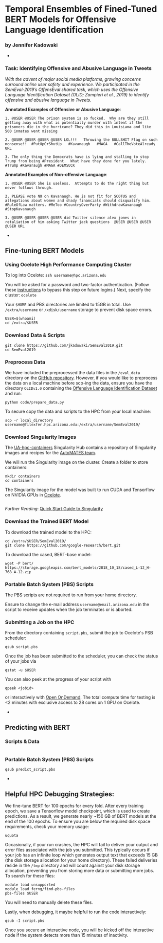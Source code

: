 #  Temporal Ensembles of Fined-Tuned BERT Models for Offensive Language Identification
### by Jennifer Kadowaki

-

### Task: Identifying Offensive and Abusive Language in Tweets 
*With the advent of major social media platforms, growing concerns surround online user safety and experience. We participated in the SemEval-2019’s OffensEval shared task, which uses the Offensive Language Identification Dataset (OLID; Zampieri et al., 2019) to identify offensive and abusive language in Tweets.*

**Annotated Examples of Offensive or Abusive Language**:

    1. @USER @USER The prison system is so fucked.  Why are they still getting away with what is potentially murder with intent if the prisoners die in the hurricane? They did this in Louisiana and like 500 inmates went missing
    
    2. @USER @USER @USER @USER LOL!!!   Throwing the BULLSHIT Flag on such nonsense!!  #PutUpOrShutUp   #Kavanaugh   #MAGA   #CallTheVoteAlready URL
    
    3. The only thing the Democrats have is lying and stalling to stop Trump from being #President.  What have they done for you lately. #Trump #Kavanaugh #MAGA #DEMSUCK
    
**Annotated Examples of Non-offensive Language**:

    1. @USER @USER She is useless.  Attempts to do the right thing but never follows through.
    
    2. PLEASE vote NO on Kavanaugh. He is not fit for SCOTUS and allegations about women and shady financials should disqualify him.    #RuleOfLaw matters. #MeToo #CountryOverParty #WithdrawKavanaugh  #StopKavanaugh
    
    3. @USER @USER @USER @USER did Twitter silence alex jones in retaliation of him asking Twitter jack questions  @USER @USER @USER @USER URL 

-

## Fine-tuning BERT Models

### Using Ocelote High Performance Computing Cluster

To log into Ocelote: ```ssh username@hpc.arizona.edu```

You will be asked for a password and two-factor authentication. (Follow these [instructions](https://www.digitalocean.com/community/tutorials/how-to-set-up-ssh-keys-on-ubuntu-1604) to bypass this step on future logins.) Next, specify the cluster: ```ocelote```

Your ```$HOME``` and PBS directories are limited to 15GB in total. Use ```/extra/username``` or ```/xdisk/username``` storage to prevent disk space errors. 

```
USER=$(whoami)
cd /extra/$USER
```

### Download Data & Scripts

```
git clone https://github.com/jkadowaki/SemEval2019.git
cd SemEval2019
```

### Preprocess Data
We have included the preprocessed the data files in the ```/eval_data``` directory on the [GitHub repository](https://github.com/jkadowaki/SemEval2019). However, if you would like to preprocess the data on a local machine before scp-ing the data, ensure you have the directory ```OLIDv1.0``` containing the [Offensive Language Identification Dataset](https://competitions.codalab.org/competitions/20011#participate) and run:

```
python code/prepare_data.py
```

To secure copy the data and scripts to the HPC from your local machine:

```
scp -r local_directory username@filexfer.hpc.arizona.edu:/extra/username/SemEval2019/
```

### Download Singularity Images
The [UA-hpc-containers](https://www.singularity-hub.org/collections/2226) Singularity Hub contains a repository of Singularity images and recipes for the [AutoMATES team](https://ml4ai.github.io/automates/).

We will run the Singularity image on the cluster. Create a folder to store containers:

```
mkdir containers
cd containers
```

The Singularity image for the model was built to run CUDA and Tensorflow on NVIDIA GPUs in [Ocelote](https://docs.hpc.arizona.edu/display/UAHPC/Ocelote+Quick+Start).

```
```

_Further Reading_: [Quick Start Guide to Singularity](https://singularity.lbl.gov/quickstart#download-pre-built-images)


### Download the Trained BERT Model
To download the trained model to the HPC:

```
cd /extra/$USER/SemEval2019/
git clone https://github.com/google-research/bert.git
```

To download the cased, BERT-base model:

```
wget -P bert/ https://storage.googleapis.com/bert_models/2018_10_18/cased_L-12_H-768_A-12.zip
```


### Portable Batch System (PBS) Scripts
The PBS scripts are not required to run from your home directory.  

 

Ensure to change the e-mail address ```username@email.arizona.edu``` in the script to receive updates when the job terminates or is aborted.

### Submitting a Job on the HPC
From the directory containing ```script.pbs```, submit the job to Ocelote's PSB scheduler:

```
qsub script.pbs
```

Once the job has been submitted to the scheduler, you can check the status of your jobs via

```
qstat -u $USER
```

You can also peek at the progress of your script with

```
qpeek <jobid>
```

or interactively with [Open OnDemand](https://ood.hpc.arizona.edu/pun/sys/dashboard/apps/show/activejobs). The total compute time for testing is <2 minutes with exclusive access to 28 cores on 1 GPU on Ocelote.

-
## Predicting with BERT

### Scripts & Data
```
```

### Portable Batch System (PBS) Scripts
```
qsub predict_script.pbs
```
-
## Helpful HPC Debugging Strategies:
We fine-tune BERT for 100 epochs for every fold. After every training epoch, we save a Tensorflow model checkpoint, which is used to create predictions. As a result, we generate nearly ~150 GB of BERT models at the end of the 100 epochs. To ensure you are below the required disk space requirements, check your memory usage:

```
uquota
```

Occasionally, if your run crashes, the HPC will fail to deliver your output and error files associated with the job you submitted. This typically occurs if your job has an infinite loop which generates output text that exceeds 15 GB (the disk storage allocation for your home directory). These failed deliveries reside in the ```/tmp``` directory and will count against your disk storage allocation, preventing you from storing more data or submitting more jobs. To search for these files:

```
module load unsupported
module load ferng/find-pbs-files
pbs-files $USER
```
You will need to manually delete these files.


Lastly, when debugging, it maybe helpful to run the code interactively:

```
qsub -I script.pbs
```
Once you secure an interactive node, you will be kicked off the interactive node if the system detects more than 15 minutes of inactivity.
